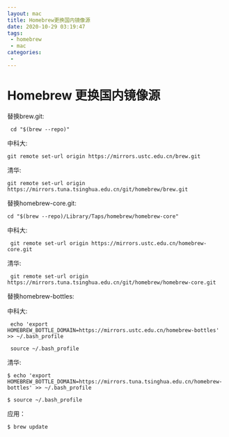 ```yaml
---
layout: mac
title: Homebrew更换国内镜像源
date: 2020-10-29 03:19:47
tags:
 - homebrew
 - mac
categories:
 - 
---
```


# Homebrew 更换国内镜像源

替换brew.git:
```
 cd "$(brew --repo)"
```
中科大:
```
git remote set-url origin https://mirrors.ustc.edu.cn/brew.git
```
清华:
```
git remote set-url origin https://mirrors.tuna.tsinghua.edu.cn/git/homebrew/brew.git
```
替换homebrew-core.git:
```
cd "$(brew --repo)/Library/Taps/homebrew/homebrew-core"
```
中科大:
```
 git remote set-url origin https://mirrors.ustc.edu.cn/homebrew-core.git
```
清华:
```
 git remote set-url origin https://mirrors.tuna.tsinghua.edu.cn/git/homebrew/homebrew-core.git
```

替换homebrew-bottles:

中科大:
```
 echo 'export HOMEBREW_BOTTLE_DOMAIN=https://mirrors.ustc.edu.cn/homebrew-bottles' >> ~/.bash_profile
```
```
 source ~/.bash_profile
```
清华:
```
$ echo 'export HOMEBREW_BOTTLE_DOMAIN=https://mirrors.tuna.tsinghua.edu.cn/homebrew-bottles' >> ~/.bash_profile
```
```
$ source ~/.bash_profile
```
应用：
```
$ brew update
```




